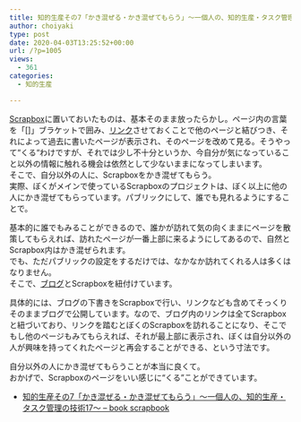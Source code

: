 ```yaml
---
title: 知的生産その7「かき混ぜる・かき混ぜてもらう」〜一個人の、知的生産・タスク管理の技術17〜
author: choiyaki
type: post
date: 2020-04-03T13:25:52+00:00
url: /?p=1005
views:
  - 361
categories:
  - 知的生産

---
```

[Scrapbox][1]に置いておいたものは、基本そのまま放ったらかし。ページ内の言葉を「[]」ブラケットで囲み、[リンク][2]させておくことで他のページと結びつき、それによって過去に書いたページが表示され、そのページを改めて見る。そうやって“くる“わけですが、それでは少し不十分というか、今自分が気になっていること以外の情報に触れる機会は依然として少ないままになってしまいます。  
そこで、自分以外の人に、Scrapboxをかき混ぜてもらう。  
実際、ぼくがメインで使っているScrapboxのプロジェクトは、ぼく以上に他の人にかき混ぜてもらっています。パブリックにして、誰でも見れるようにすることで。

基本的に誰でもみることができるので、誰かが訪れて気の向くままにページを散策してもらえれば、訪れたページが一番上部に来るようにしてあるので、自然とScrapbox内はかき混ぜられます。  
でも、ただパブリックの設定をするだけでは、なかなか訪れてくれる人は多くはなりません。  
そこで、[ブログ][3]とScrapboxを紐付けています。

具体的には、ブログの下書きをScrapboxで行い、リンクなども含めてそっくりそのままブログで公開しています。なので、ブログ内のリンクは全てScrapboxと紐づいており、リンクを踏むとぼくのScrapboxを訪れることになり、そこでもし他のページもみてもらえれば、それが最上部に表示され、ぼくは自分以外の人が興味を持ってくれたページと再会することができる、という寸法です。

自分以外の人にかき混ぜてもらうことが本当に良くて。  
おかげで、Scrapboxのページをいい感じに“くる”ことができています。

  * [知的生産その7「かき混ぜる・かき混ぜてもらう」〜一個人の、知的生産・タスク管理の技術17〜 &#8211; book scrapbook][4]

 [1]: https://scrapbox.io/choiyaki-hondana/Scrapbox
 [2]: https://scrapbox.io/choiyaki-hondana/%E3%83%AA%E3%83%B3%E3%82%AF
 [3]: https://scrapbox.io/choiyaki-hondana/%E3%83%96%E3%83%AD%E3%82%B0
 [4]: https://scrapbox.io/choiyaki-hondana/%E7%9F%A5%E7%9A%84%E7%94%9F%E7%94%A3%E3%81%9D%E3%81%AE7%E3%80%8C%E3%81%8B%E3%81%8D%E6%B7%B7%E3%81%9C%E3%82%8B%E3%83%BB%E3%81%8B%E3%81%8D%E6%B7%B7%E3%81%9C%E3%81%A6%E3%82%82%E3%82%89%E3%81%86%E3%80%8D%E3%80%9C%E4%B8%80%E5%80%8B%E4%BA%BA%E3%81%AE%E3%80%81%E7%9F%A5%E7%9A%84%E7%94%9F%E7%94%A3%E3%83%BB%E3%82%BF%E3%82%B9%E3%82%AF%E7%AE%A1%E7%90%86%E3%81%AE%E6%8A%80%E8%A1%9317%E3%80%9C
